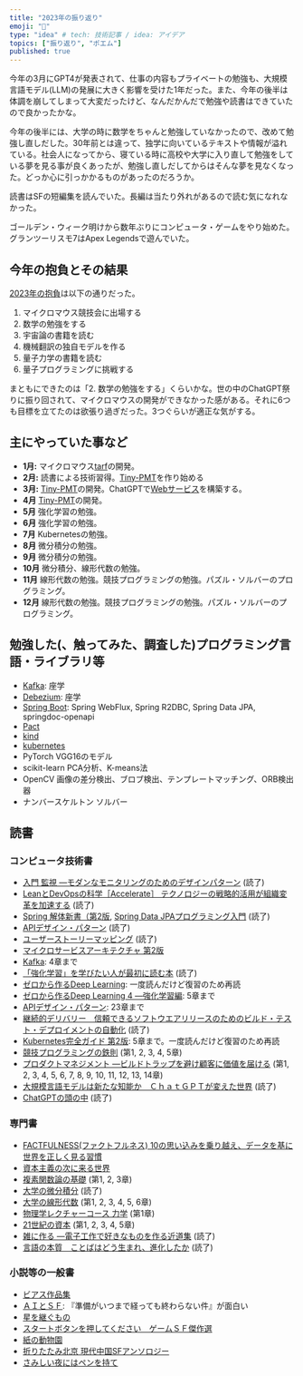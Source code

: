 ```yaml
---
title: "2023年の振り返り"
emoji: "👋"
type: "idea" # tech: 技術記事 / idea: アイデア
topics: ["振り返り", "ポエム"]
published: true
---
```


今年の3月にGPT4が発表されて、仕事の内容もプライベートの勉強も、大規模言語モデル(LLM)の発展に大きく影響を受けた1年だった。また、今年の後半は体調を崩してしまって大変だったけど、なんだかんだで勉強や読書はできていたので良かったかな。

今年の後半には、大学の時に数学をちゃんと勉強していなかったので、改めて勉強し直しだした。30年前とは違って、独学に向いているテキストや情報が溢れている。社会人になってから、寝ている時に高校や大学に入り直して勉強をしている夢を見る事が良くあったが、勉強し直しだしてからはそんな夢を見なくなった。どっか心に引っかかるものがあったのだろうか。

読書はSFの短編集を読んでいた。長編は当たり外れがあるので読む気になれなかった。

ゴールデン・ウィーク明けから数年ぶりにコンピュータ・ゲームをやり始めた。グランツーリスモ7はApex Legendsで遊んでいた。

## 今年の抱負とその結果

[2023年の抱負](./926_2023_resolutions)は以下の通りだった。

1. マイクロマウス競技会に出場する
2. 数学の勉強をする
3. 宇宙論の書籍を読む
4. 機械翻訳の独自モデルを作る
5. 量子力学の書籍を読む
6. 量子プログラミングに挑戦する

まともにできたのは「2. 数学の勉強をする」くらいかな。世の中のChatGPT祭りに振り回されて、マイクロマウスの開発ができなかった感がある。それに6つも目標を立てたのは欲張り過ぎだった。3つぐらいが適正な気がする。

## 主にやっていた事など

* **1月:** マイクロマウス[tarf](https://github.com/horie-t/tarf)の開発。
* **2月:** 読書による技術習得。[Tiny-PMT](https://github.com/horie-t/tiny-pmt)を作り始める
* **3月:** [Tiny-PMT](https://github.com/horie-t/tiny-pmt)の開発。ChatGPTで[Webサービス](https://github.com/horie-t/simple-translator-by-chatgpt)を構築する。
* **4月** [Tiny-PMT](https://github.com/horie-t/tiny-pmt)の開発。
* **5月** 強化学習の勉強。
* **6月** 強化学習の勉強。
* **7月** Kubernetesの勉強。
* **8月** 微分積分の勉強。
* **9月** 微分積分の勉強。
* **10月** 微分積分、線形代数の勉強。
* **11月** 線形代数の勉強。競技プログラミングの勉強。パズル・ソルバーのプログラミング。
* **12月** 線形代数の勉強。競技プログラミングの勉強。パズル・ソルバーのプログラミング。


## 勉強した(、触ってみた、調査した)プログラミング言語・ライブラリ等

* [Kafka](https://kafka.apache.org/): 座学
* [Debezium](https://debezium.io/): 座学
* [Spring Boot](https://spring.io/projects/spring-boot): Spring WebFlux, Spring R2DBC, Spring Data JPA, springdoc-openapi
* [Pact](https://docs.pact.io/)
* [kind](https://kind.sigs.k8s.io/)
* [kubernetes](https://kubernetes.io/)
* PyTorch VGG16のモデル
* scikit-learn PCA分析、K-means法
* OpenCV 画像の差分検出、ブロブ検出、テンプレートマッチング、ORB検出器
* ナンバースケルトン ソルバー

## 読書

### コンピュータ技術書

* [入門 監視 ―モダンなモニタリングのためのデザインパターン](https://amzn.to/3TRwNIg) (読了)
* [LeanとDevOpsの科学［Accelerate］ テクノロジーの戦略的活用が組織変革を加速する](https://amzn.to/3z5sSht) (読了)
* [Spring 解体新書（第2版](https://amzn.to/3KawPaE), [Spring Data JPAプログラミング入門](https://amzn.to/3FR0QKa) (読了)
* [APIデザイン・パターン](https://amzn.to/3lD7ayf) (読了)
* [ユーザーストーリーマッピング](https://amzn.to/3ncrsig) (読了)
* [マイクロサービスアーキテクチャ 第2版](https://amzn.to/3nqf5iD)
* [Kafka](https://amzn.to/3np95GU): 4章まで
* [「強化学習」を学びたい人が最初に読む本](https://amzn.to/46NpuYf) (読了)
* [ゼロから作るDeep Learning](https://amzn.to/3re2f9j): 一度読んだけど復習のため再読
* [ゼロから作るDeep Learning 4 ―強化学習編](https://amzn.to/46zk42I): 5章まで
* [APIデザイン・パターン](https://amzn.to/3lD7ayf): 23章まで
* [継続的デリバリー　信頼できるソフトウエアリリースのためのビルド・テスト・デプロイメントの自動化](https://amzn.to/46ApSsD) (読了)
* [Kubernetes完全ガイド 第2版](https://amzn.to/3O0zcyS): 5章まで。一度読んだけど復習のため再読
* [競技プログラミングの鉄則](https://amzn.to/3Na5IOg) (第1, 2, 3, 4, 5章)
* [プロダクトマネジメント ―ビルドトラップを避け顧客に価値を届ける](https://amzn.to/3t07tqi) (第1, 2, 3, 4, 5, 6, 7, 8, 9, 10, 11, 12, 13, 14章)
* [大規模言語モデルは新たな知能か　ＣｈａｔＧＰＴが変えた世界](https://amzn.to/47IffV8) (読了)
* [ChatGPTの頭の中](https://amzn.to/3R6flif) (読了)


### 専門書

* [FACTFULNESS(ファクトフルネス) 10の思い込みを乗り越え、データを基に世界を正しく見る習慣](https://amzn.to/40CGrAI)
* [資本主義の次に来る世界](https://amzn.asia/d/3fe39WC)
* [複素関数論の基礎](https://amzn.asia/d/6Yh4C33) (第1, 2, 3章)
* [大学の微分積分](https://amzn.to/3RRmpBi) (読了)
* [大学の線形代数](https://amzn.to/3rzQV88) (第1, 2, 3, 4, 5, 6章)
* [物理学レクチャーコース 力学](https://amzn.to/3R7BfkV) (第1章)
* [21世紀の資本](https://amzn.to/3NceCed) (第1, 2, 3, 4, 5章)
* [雑に作る ―電子工作で好きなものを作る近道集](https://amzn.to/3MwyRml) (読了)
* [言語の本質　ことばはどう生まれ、進化したか](https://amzn.to/41Jhq8o) (読了)

### 小説等の一般書

* [ビアス作品集](https://amzn.to/3NGfGWY)
* [ＡＩとＳＦ](https://amzn.to/3CZXpyY): 『準備がいつまで経っても終わらない件』が面白い
* [星を継ぐもの](https://amzn.to/45XpzHd)
* [スタートボタンを押してください　ゲームＳＦ傑作選](https://amzn.to/3NMfVAV)
* [紙の動物園](https://amzn.to/3LRbcwG)
* [折りたたみ北京 現代中国SFアンソロジー](https://amzn.to/3t3fbAc)
* [さみしい夜にはペンを持て](https://amzn.to/47fCpkt)

